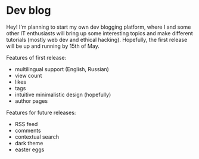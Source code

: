 # Dev blog

Hey! I'm planning to start my own dev blogging platform, where I and some other IT enthusiasts will bring up some interesting topics and make different tutorials (mostly web dev and ethical hacking). 
Hopefully, the first release will be up and running by 15th of May.

Features of first release:
 - multilingual support (English, Russian)
 - view count
 - likes
 - tags 
 - intuitive minimalistic design (hopefully)
 - author pages

Features for future releases:
 - RSS feed
 - comments
 - contextual search
 - dark theme
 - easter eggs
